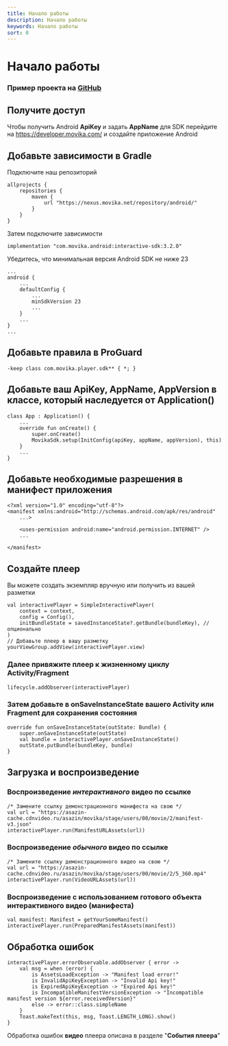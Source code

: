 ```yaml
---
title: Начало работы
description: Начало работы
keywords: Начало работы
sort: 0
---
```


# Начало работы

###  Пример проекта на [GitHub](https://github.com/movika/android.sdk.sample.movika.com)

## Получите доступ

Чтобы получить Android **ApiKey** и задать **AppName** для SDK перейдите на https://developer.movika.com/ и создайте приложение Android

## Добавьте зависимости в Gradle

Подключите наш репозиторий

```
allprojects {
    repositories {
        maven {
            url "https://nexus.movika.net/repository/android/"
        }
    }
}
```

Затем подключите зависимости

```
implementation "com.movika.android:interactive-sdk:3.2.0"
```
Убедитесь, что минимальная версия Android SDK не ниже 23
```
...
android {
    ...
    defaultConfig {
        ...
        minSdkVersion 23
        ...
    }
    ...
}
...
```
## Добавьте правила в ProGuard
```
-keep class com.movika.player.sdk** { *; }
```
## Добавьте ваш ApiKey, AppName, AppVersion в классе, который наследуется от Application()

```
class App : Application() {
	...
    override fun onCreate() {
        super.onCreate()
        MovikaSdk.setup(InitConfig(apiKey, appName, appVersion), this)
    }
    ...
}
```
## Добавьте необходимые разрешения в манифест приложения

```
<?xml version="1.0" encoding="utf-8"?>
<manifest xmlns:android="http://schemas.android.com/apk/res/android"
    ...>

    <uses-permission android:name="android.permission.INTERNET" />
    ...

</manifest>
```

## Создайте плеер

Вы можете создать экземпляр вручную или получить из вашей разметки

```
val interactivePlayer = SimpleInteractivePlayer(
	context = context,
	config = Config(),
	initBundleState = savedInstanceState?.getBundle(bundleKey), // опционально
)
// Добавьте плеер в вашу разметку
yourViewGroup.addView(interactivePlayer.view)
```

### Далее привяжите плеер к жизненному циклу Activity/Fragment

```
lifecycle.addObserver(interactivePlayer)
```

### Затем добавьте в onSaveInstanceState вашего Activity или Fragment для сохранения состояния

```
override fun onSaveInstanceState(outState: Bundle) {
    super.onSaveInstanceState(outState)
    val bundle = interactivePlayer.onSaveInstanceState()
    outState.putBundle(bundleKey, bundle)
}
```

## Загрузка и воспроизведение

### Воспроизведение _интерактивного_ видео по ссылке
```
/* Замените ссылку демонстрационного манифеста на свою */
val url = "https://asazin-cache.cdnvideo.ru/asazin/movika/stage/users/00/movie/2/manifest-v3.json"
interactivePlayer.run(ManifestURLAssets(url))
```

### Воспроизведение _обычного_ видео по ссылке
```
/* Замените ссылку демонстрационного видео на свою */
val url = "https://asazin-cache.cdnvideo.ru/asazin/movika/stage/users/00/movie/2/5_360.mp4"
interactivePlayer.run(VideoURLAssets(url))
```

### Воспроизведение с использованием готового объекта интерактивного видео (манифеста)
```
val manifest: Manifest = getYourSomeManifest()
interactivePlayer.run(PreparedManifestAssets(manifest))
```

## Обработка ошибок

```
interactivePlayer.errorObservable.addObserver { error ->
    val msg = when (error) {
        is AssetsLoadException -> "Manifest load error!"
        is InvalidApiKeyException -> "Invalid Api key!"
        is ExpiredApiKeyException -> "Expired Api key!"
        is IncompatibleManifestVersionException -> "Incompatible manifest version ${error.receivedVersion}"
        else -> error::class.simpleName
    }
    Toast.makeText(this, msg, Toast.LENGTH_LONG).show()
}
```

Обработка ошибок **видео** плеера описана в разделе "**События плеера**"